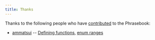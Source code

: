 ```yaml
---
title: Thanks
---
```


Thanks to the following people who have [contributed](https://typeclasses.github.io/haskell-phrasebook/contributing) to the Phrasebook:

- [ammatsui](https://github.com/ammatsui) -- [Defining functions](https://github.com/typeclasses/haskell-phrasebook/pull/16), [enum ranges](https://github.com/typeclasses/haskell-phrasebook/pull/17)

